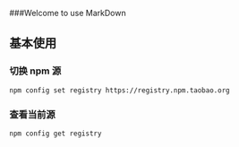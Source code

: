 ###Welcome to use MarkDown

## 基本使用

### 切换 npm 源
```
npm config set registry https://registry.npm.taobao.org
```

### 查看当前源
```
npm config get registry
```